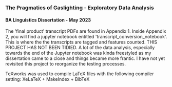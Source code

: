 ### The Pragmatics of Gaslighting - Exploratory Data Analysis
#### BA Linguistics Dissertation - May 2023

The 'final product' transcript PDFs are found in Appendix 1.
Inside Appendix 2, you will find a jupyter notebook entitled 'transcript_conversion_notebook'. This is where the the transcripts are tagged and features counted. 
THIS PROJECT HAS NOT BEEN TIDIED. A lot of the data analysis, especially towards the end of the Jupyter notebook was kinda freestyled as my dissertation came to a close and things became more frantic. I have not yet revisited this project to reorganize the testing processes.

TeXworks was used to compile LaTeX files with the following compiler setting:
XeLaTeX + MakeIndex + BibTeX
